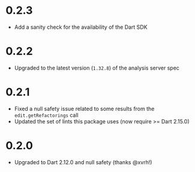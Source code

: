 # 0.2.3

- Add a sanity check for the availability of the Dart SDK

# 0.2.2

- Upgraded to the latest version (`1.32.8`) of the analysis server spec

# 0.2.1

- Fixed a null safety issue related to some results from the `edit.getRefactorings` call
- Updated the set of lints this package uses (now require >= Dart 2.15.0)

# 0.2.0

- Upgraded to Dart 2.12.0 and null safety (thanks @xvrh!)
